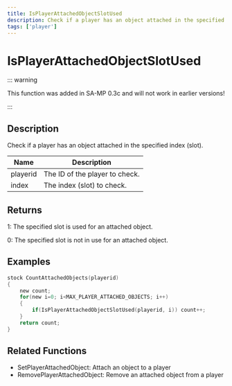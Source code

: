 ```yaml
---
title: IsPlayerAttachedObjectSlotUsed
description: Check if a player has an object attached in the specified index (slot).
tags: ['player']
---
```


# IsPlayerAttachedObjectSlotUsed

<TagLinks />

::: warning

This function was added in SA-MP 0.3c  and will not work in earlier versions!

:::

## Description

Check if a player has an object attached in the specified index (slot).


| Name | Description |
|------|-------------|
|playerid | The ID of the player to check.|
|index | The index (slot) to check.|


## Returns

 1: The specified slot is used for an attached object.

 0: The specified slot is not in use for an attached object.


## Examples


```c
stock CountAttachedObjects(playerid)
{
    new count;
    for(new i=0; i<MAX_PLAYER_ATTACHED_OBJECTS; i++)
    {
        if(IsPlayerAttachedObjectSlotUsed(playerid, i)) count++;
    }
    return count;
}
```


## Related Functions


-  SetPlayerAttachedObject: Attach an object to a player
-  RemovePlayerAttachedObject: Remove an attached object from a player